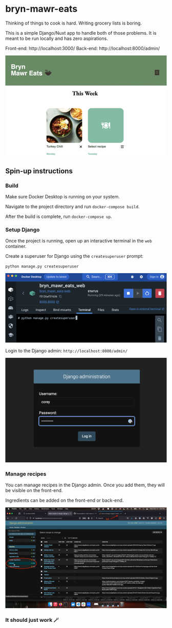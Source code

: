 # bryn-mawr-eats

Thinking of things to cook is hard. Writing grocery lists is boring.

This is a simple Django/Nuxt app to handle both of those problems. It is meant to be run locally and has zero aspirations.

Front-end: http://localhost:3000/
Back-end: http://localhost:8000/admin/

![Homepage](documentation_images/bryn_mawr.png?raw=true)

## Spin-up instructions

### Build
Make sure Docker Desktop is running on your system.

Navigate to the project directory and run `docker-compose build`.

After the build is complete, run `docker-compose up`.

### Setup Django

Once the project is running, open up an interactive terminal in the `web` container.

Create a superuser for Django using the `createsuperuser` prompt:

`python manage.py createsuperuser`

![Web terminal](documentation_images/createsuperuser.png?raw=true)

Login to the Django admin: `http://localhost:8000/admin/`

![Django admin](documentation_images/login.png?raw=true)

### Manage recipes

You can manage recipes in the Django admin. Once you add them, they will be visible on the front-end.

Ingredients can be added on the front-end or back-end.

![Recipes admin](documentation_images/recipes_admin.png?raw=true)

### It should just work 🪄
